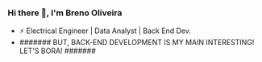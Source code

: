### Hi there 👋, I'm Breno Oliveira

* ⚡ Electrical Engineer | Data Analyst | Back End Dev.
* ####### BUT, BACK-END DEVELOPMENT IS MY MAIN INTERESTING! LET'S BORA! #######




